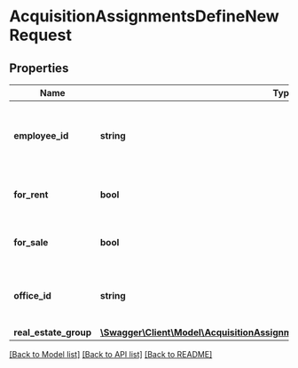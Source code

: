 # AcquisitionAssignmentsDefineNewRequest

## Properties
Name | Type | Description | Notes
------------ | ------------- | ------------- | -------------
**employee_id** | **string** | The Id of the employee this assignment belongs to. | 
**for_rent** | **bool** | Is this an assignment for rent or for sale? | 
**for_sale** | **bool** | Is this an assignment for rent or for sale? | 
**office_id** | **string** | The Id of the office this assignment belongs to. | 
**real_estate_group** | [**\Swagger\Client\Model\AcquisitionAssignmentsDefineNewRequestRealEstateGroup**](AcquisitionAssignmentsDefineNewRequestRealEstateGroup.md) |  | 

[[Back to Model list]](../README.md#documentation-for-models) [[Back to API list]](../README.md#documentation-for-api-endpoints) [[Back to README]](../README.md)


